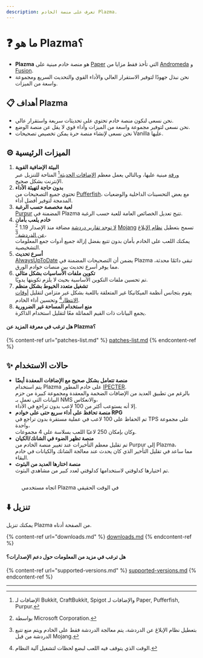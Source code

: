 ```yaml
---
description: تعرف على منصة الخادم Plazma.
---
```


# ❓ ما هو Plazma؟

- **Plazma** هو منصة خادم مبنية على [Paper](https://github.com/PaperMC/Paper) التي تأخذ فقط مزايا من [Andromeda](https://github.com/EarendelArchived/Andromeda) و [Fusion](https://github.com/RuinedTechnologyUnify/Fusion).
- نحن نبذل جهودًا لتوفير الاستقرار العالي والأداء القوي والتحديث السريع ومجموعة واسعة من الميزات.

## 📋 أهداف Plazma <a href="#id-1" id="id-1"></a>

- نحن نسعى لنكون منصة خادم تحتوي على تحديثات سريعة واستقرار عالي.
- نحن نسعى لتوفير مجموعة واسعة من الميزات وأداء قوي لا يقل عن منصة الوضع.
- نحن نسعى لإنشاء منصة حرة يمكن تخصيص تصحيحات Vanilla عليها.

## ⚙️ الميزات الرئيسية <a href="#id-2" id="id-2"></a>

1. **البيئة الإضافية القوية**\
   [ورقة](https://github.com/PaperMC/Paper) مبنية عليها،
   وبالتالي يعمل معظم [الإضافات الحديثة](#user-content-fn-1)[^1] المتاحة للتنزيل عبر الإنترنت بشكل صحيح.
2. **بدون حاجة لتهيئة الأداء**\
   تحتوي جميع التصحيحات من [Pufferfish](https://github.com/pufferfish-gg/Pufferfish)،
   مع بعض التحسينات الداخلية والوضعيات المدمجة لتوفير أفضل أداء.
3. **لعبة مخصصة حسب الرغبة**\
   [Purpur](https://github.com/PurpurMC/Purpur) المضمنة في Plazma تتيح تعديل الخصائص العامة للعبة
   حسب الرغبة.
4. **خادم يلعب بأمان**\
   [لا توجد تقارير دردشة](https://github.com/Aizistral-Studios/No-Chat-Reports) مضافة منذ الإصدار 1.19
   [^2] [Mojang](#user-content-fn-2) تسمح بتعطيل [نظام الإبلاغ عن الدردشة](#user-content-fn-3)[^3]،\
   يمكنك اللعب على الخادم بأمان بدون تتبع بفضل إزالة جميع أدوات جمع المعلومات التشخيصية.
5. **أسرع تحديث**\
   [AlwaysUpToDate](https://github.com/PlazmaMC/AlwaysUpToDate) يضمن أن التصحيحات المضمنة في Plazma تبقى دائمًا محدثة، مما يوفر أسرع تحديث بين منصات خوادم الورق.
6. **تكوين ملفات الأساسيات بشكل مثالي**\
   تم تحسين ملفات التكوين الأساسية بحيث لا يلزم تكوينها يدويًا.
7. **تشغيل متعدد الخيوط بشكل منظم**\
   يقوم بتجانس أنظمة الميكانيكا غير المتعلقة باللعبة بشكل غير متزامن لتقليل [أوقات الانتظار](#user-content-fn-4)[^4] وتحسين أداء الخادم.
8. **منع استخدام المساحة غير الضرورية**\
   يجمع البيانات ذات القيم المماثلة معًا لتقليل استخدام الذاكرة.

#### هل ترغب في معرفة المزيد عن Plazma؟ <a href="#etc-1" id="etc-1"></a>

{% content-ref url="patches-list.md" %}
[patches-list.md](patches-list.md)
{% endcontent-ref %}

## ✨ حالات الاستخدام <a href="#id-3" id="id-3"></a>

- **منصة تتعامل بشكل صحيح مع الإضافات المعقدة أيضًا**\
  يتم استخدام Plazma على خادم المطور [IPECTER](https://github.com/IPECTER).\
  بالرغم من تطبيق العديد من الإضافات الضخمة والمعقدة ومجموعة كبيرة من حزم البيانات التي تعمل بـ NMS والانعكاس،\
  إلا أنه يستوعب أكثر من 100 لاعب بدون تراجع في الأداء.
- **منصة تحافظ على أداء سريع حتى على خوادم RPG**\
  تم الحفاظ على 100 لاعب في عملية مستقرة بدون تراجع في TPS على مجموعة واحدة،\
  وكان بإمكان 250 لاعبًا اللعب بسلاسة على 4 مجموعات.
- **منصة تظهر الضوء في الشانك/الكيان**\
  تم تقليل معظم التأخيرات عند تغيير منصة الخادم من Purpur إلى Plazma،\
  مما ساعد في تقليل التأخير الذي كان يحدث عند معالجة الشانك والكيانات في خادم البقاء.
- **منصة اختارها العديد من البثوث**\
  تم اختيارها كدلوقتي لاستخدامها كدلوقتي لعدد كبير من مشاهدي البثوث.

<figure>
   <img src="https://badge.plazmamc.org/internal/bstats" alt="">
   
   <figcaption><p>اتجاه مستخدمي Plazma في الوقت الحقيقي</p></figcaption>
</figure>

## ⬇️ تنزيل

يمكنك تنزيل Plazma من الصفحة أدناه.

{% content-ref url="downloads.md" %}
[downloads.md](downloads.md)
{% endcontent-ref %}

#### هل ترغب في مزيد من المعلومات حول دعم الإصدارات؟

{% content-ref url="supported-versions.md" %}
[supported-versions.md](supported-versions.md)
{% endcontent-ref %}

***

[^1]: الإضافات لـ Bukkit, CraftBukkit, Spigot والإضافات لـ Paper, Pufferfish, Purpur.

[^2]: بواسطة Microsoft Corporation.

[^3]: بتعطيل نظام الإبلاغ عن الدردشة، يتم معالجة الدردشة فقط على الخادم ويتم منع تتبع الدردشة من قبل Mojang.

[^4]: الوقت الذي يتوقف فيه اللعب لبضع لحظات لتشغيل آلية النظام.

